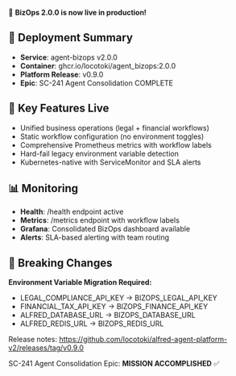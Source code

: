 🎉 **BizOps 2.0.0 is now live in production!**

## 🚀 Deployment Summary
- **Service**: agent-bizops v2.0.0
- **Container**: ghcr.io/locotoki/agent_bizops:2.0.0
- **Platform Release**: v0.9.0
- **Epic**: SC-241 Agent Consolidation COMPLETE

## 🔧 Key Features Live
- Unified business operations (legal + financial workflows)
- Static workflow configuration (no environment toggles)
- Comprehensive Prometheus metrics with workflow labels
- Hard-fail legacy environment variable detection
- Kubernetes-native with ServiceMonitor and SLA alerts

## 📊 Monitoring
- **Health**: /health endpoint active
- **Metrics**: /metrics endpoint with workflow labels
- **Grafana**: Consolidated BizOps dashboard available
- **Alerts**: SLA-based alerting with team routing

## 🔄 Breaking Changes
**Environment Variable Migration Required:**
- LEGAL_COMPLIANCE_API_KEY → BIZOPS_LEGAL_API_KEY
- FINANCIAL_TAX_API_KEY → BIZOPS_FINANCE_API_KEY
- ALFRED_DATABASE_URL → BIZOPS_DATABASE_URL
- ALFRED_REDIS_URL → BIZOPS_REDIS_URL

Release notes: https://github.com/locotoki/alfred-agent-platform-v2/releases/tag/v0.9.0

SC-241 Agent Consolidation Epic: **MISSION ACCOMPLISHED** ✅
